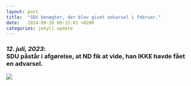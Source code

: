 ```yaml
---
layout: post
title:  "SDU benægter, der blev givet advarsel i februar."
date:   2024-09-26 09:15:01 +0200
categories: jekyll update
---
```

<h3><i>12. juli, 2023</i>: <br>SDU påstår i afgørelse, at ND fik at vide, han IKKE havde fået en advarsel.</h3>
<div>
<a title='"Jeg har også noteret mig, at du på møde med din vejleder den 21. februar 2023 blev orienteret om, at din undskyldning i sagen fra BML den 31. januar 2023 blev accepteret og man ikke ville gå videre med sagen."' href="https://drive.google.com/file/d/1Lv5r929RX1hNHWTUzWWKUvzqx1iqFbwY/view?usp=drive_link" target="_blank" rel="noreferrer noopener">
 <img src="https://drive.google.com/file/d/1Lv5r929RX1hNHWTUzWWKUvzqx1iqFbwY/view?usp=drive_link">
 </a>
</div>
